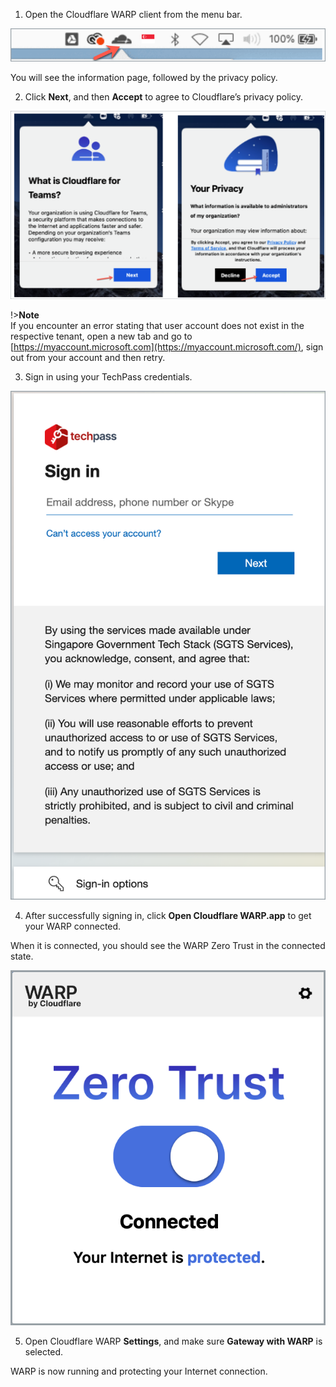 
1. Open the Cloudflare WARP client from the menu bar.

![cloudflare-warp-icon](../images/onboarding-for-macos/cloudflare-icon.png) 
  
You will see the information page, followed by the privacy policy.

2. Click **Next**, and then **Accept** to agree to Cloudflare’s privacy policy.

![accept-privacy-policy](../images/cloudflare-warp-macos/accept-privacy-policy.png)

!>**Note**<br> If you encounter an error stating that user account does not exist in the respective tenant, open a new tab and go to [https://myaccount.microsoft.com](https://myaccount.microsoft.com/), sign out from your account and then retry.

3. Sign in using your TechPass credentials.

![techpass-sign-in](../images/cloudflare-warp-macos/techpass-sign-in.png ':size=50%')

4. After successfully signing in, click **Open Cloudflare WARP.app** to get your WARP connected.

When it is connected, you should see the WARP Zero Trust in the connected state.
  
![cf-warp-connected](../images/cloud-flare-connected.png ':size=50%')

5. Open Cloudflare WARP **Settings**, and make sure **Gateway with WARP** is selected.

WARP is now running and protecting your Internet connection.
  